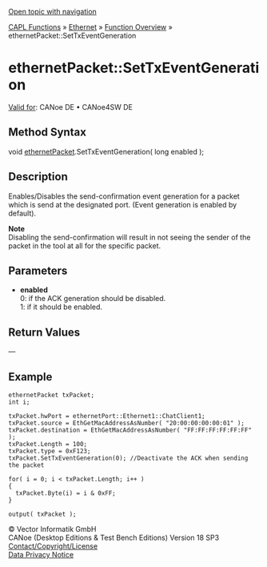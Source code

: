 [Open topic with navigation](../../../../../CANoeDEFamily.htm#Topics/CAPLFunctions/IP/Methods/CAPLfunctionSetTxEventGeneration.md)

[CAPL Functions](../../CAPLfunctions.md) » [Ethernet](../CAPLEthernetStartPage.md) » [Function Overview](../CAPLfunctionsIPOverview.md) » ethernetPacket::SetTxEventGeneration

# ethernetPacket::SetTxEventGeneration

[Valid for](../../../Shared/FeatureAvailability.md):  CANoe DE • CANoe4SW DE

## Method Syntax

void [ethernetPacket](../Objects/CAPLfunctionEthernetPacket.md).SetTxEventGeneration( long enabled );

## Description

Enables/Disables the send-confirmation event generation for a packet which is send at the designated port. (Event generation is enabled by default).

**Note**  
Disabling the send-confirmation will result in not seeing the sender of the packet in the tool at all for the specific packet.

## Parameters

- **enabled**  
  0: if the ACK generation should be disabled.  
  1: if it should be enabled.

## Return Values

—

## Example

```plaintext
ethernetPacket txPacket;
int i;

txPacket.hwPort = ethernetPort::Ethernet1::ChatClient1;
txPacket.source = EthGetMacAddressAsNumber( "20:00:00:00:00:01" );
txPacket.destination = EthGetMacAddressAsNumber( "FF:FF:FF:FF:FF:FF" );
txPacket.Length = 100;
txPacket.type = 0xF123;
txPacket.SetTxEventGeneration(0); //Deactivate the ACK when sending the packet

for( i = 0; i < txPacket.Length; i++ )
{
  txPacket.Byte(i) = i & 0xFF;
}

output( txPacket );
```

© Vector Informatik GmbH  
CANoe (Desktop Editions & Test Bench Editions) Version 18 SP3  
[Contact/Copyright/License](../../../Shared/ContactCopyrightLicense.md)  
[Data Privacy Notice](https://www.vector.com/int/en/company/get-info/privacy-policy/)